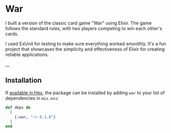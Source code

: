 # War


I built a version of the classic card game "War" using Elixir. The game follows the standard rules, with two players competing to win each other's cards. 

I used ExUnit for testing to make sure everything worked smoothly. It's a fun project that showcases the simplicity and effectiveness of Elixir for creating reliable applications.

__

## Installation

If [available in Hex](https://hex.pm/docs/publish), the package can be installed
by adding `war` to your list of dependencies in `mix.exs`:

```elixir
def deps do
  [
    {:war, "~> 0.1.0"}
  ]
end
```

